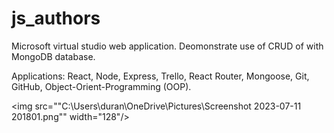 # js_authors


Microsoft virtual studio web application. Deomonstrate use of CRUD of with MongoDB database. 

Applications: React, Node, Express, Trello, React Router, Mongoose, Git, GitHub, Object-Orient-Programming (OOP).

<img src=""C:\Users\duran\OneDrive\Pictures\Screenshot 2023-07-11 201801.png"" width="128"/>
